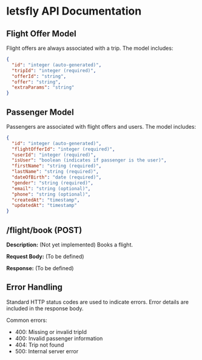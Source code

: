 # letsfly API Documentation



## Flight Offer Model

Flight offers are always associated with a trip. The model includes:

```json
{
  "id": "integer (auto-generated)",
  "tripId": "integer (required)",
  "offerId": "string",
  "offer": "string",
  "extraParams": "string"
}
```

## Passenger Model

Passengers are associated with flight offers and users. The model includes:

```json
{
  "id": "integer (auto-generated)",
  "flightOfferId": "integer (required)",
  "userId": "integer (required)",
  "isUser": "boolean (indicates if passenger is the user)",
  "firstName": "string (required)",
  "lastName": "string (required)",
  "dateOfBirth": "date (required)",
  "gender": "string (required)",
  "email": "string (optional)",
  "phone": "string (optional)",
  "createdAt": "timestamp",
  "updatedAt": "timestamp"
}
```

## /flight/book (POST)

**Description:** (Not yet implemented) Books a flight.

**Request Body:** (To be defined)

**Response:** (To be defined)

## Error Handling

Standard HTTP status codes are used to indicate errors. Error details are included in the response body.

Common errors:
- 400: Missing or invalid tripId
- 400: Invalid passenger information
- 404: Trip not found
- 500: Internal server error
